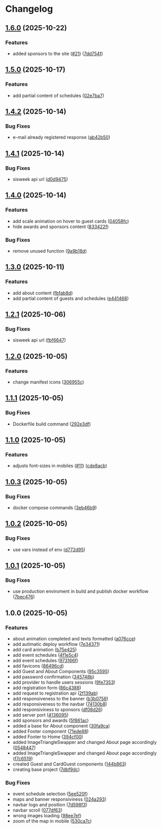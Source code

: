 # Changelog

## [1.6.0](https://github.com/SrBlecaute01/sisweek/compare/v1.5.0...v1.6.0) (2025-10-22)


### Features

* added sponsors to the site ([#21](https://github.com/SrBlecaute01/sisweek/issues/21)) ([7dd754f](https://github.com/SrBlecaute01/sisweek/commit/7dd754f644fa87a81906b077352daf8ec8b5c6bb))

## [1.5.0](https://github.com/SrBlecaute01/sisweek/compare/v1.4.2...v1.5.0) (2025-10-17)


### Features

* add partial content of schedules ([02e7ba7](https://github.com/SrBlecaute01/sisweek/commit/02e7ba7b1ae639e7afca05be322511274aebdf3d))

## [1.4.2](https://github.com/SrBlecaute01/sisweek/compare/v1.4.1...v1.4.2) (2025-10-14)


### Bug Fixes

* e-mail already registered response ([ab42b50](https://github.com/SrBlecaute01/sisweek/commit/ab42b5083a94d0fd382eb77ce09431155a417585))

## [1.4.1](https://github.com/SrBlecaute01/sisweek/compare/v1.4.0...v1.4.1) (2025-10-14)


### Bug Fixes

* sisweek api url ([d0d9475](https://github.com/SrBlecaute01/sisweek/commit/d0d9475dc96719782f4cb848a45cbd6f38578a98))

## [1.4.0](https://github.com/SrBlecaute01/sisweek/compare/v1.3.0...v1.4.0) (2025-10-14)


### Features

* add scale animation on hover to guest cards ([04058fc](https://github.com/SrBlecaute01/sisweek/commit/04058fcc5fe7c6474cc4463b0373969e3b74487f))
* hide awards and sponsors content ([833422f](https://github.com/SrBlecaute01/sisweek/commit/833422f1a0126cd5d98a0b89e63a9f5b87fb8859))


### Bug Fixes

* remove unused function ([9a9b18d](https://github.com/SrBlecaute01/sisweek/commit/9a9b18dc514df29eec44b8cc3a3f85d3697c9717))

## [1.3.0](https://github.com/SrBlecaute01/sisweek/compare/v1.2.1...v1.3.0) (2025-10-11)


### Features

* add about content ([fbfab8d](https://github.com/SrBlecaute01/sisweek/commit/fbfab8dcfa0d3f684be7ce1670c20a00397671c0))
* add partial content of guests and schedules ([e441468](https://github.com/SrBlecaute01/sisweek/commit/e441468066b6bb38135e71436c6a606efce9436f))

## [1.2.1](https://github.com/SrBlecaute01/sisweek/compare/v1.2.0...v1.2.1) (2025-10-06)


### Bug Fixes

* sisweek api url ([fbf6647](https://github.com/SrBlecaute01/sisweek/commit/fbf66473cac51a513c1d68769411e6bf34e2e0e9))

## [1.2.0](https://github.com/SrBlecaute01/sisweek/compare/v1.1.1...v1.2.0) (2025-10-05)


### Features

* change manifest icons ([306955c](https://github.com/SrBlecaute01/sisweek/commit/306955c3a256c12f21921b13964e13a42196af71))

## [1.1.1](https://github.com/SrBlecaute01/sisweek/compare/v1.1.0...v1.1.1) (2025-10-05)


### Bug Fixes

* Dockerfile build command ([292e3df](https://github.com/SrBlecaute01/sisweek/commit/292e3df8e902154cb3fcbb83b6fee37a52bc66f8))

## [1.1.0](https://github.com/SrBlecaute01/sisweek/compare/v1.0.3...v1.1.0) (2025-10-05)


### Features

* adjusts font-sizes in mobiles ([#11](https://github.com/SrBlecaute01/sisweek/issues/11)) ([cde8acb](https://github.com/SrBlecaute01/sisweek/commit/cde8acb21142bb0c91a3d796e08041403047d5fc))

## [1.0.3](https://github.com/SrBlecaute01/sisweek/compare/v1.0.2...v1.0.3) (2025-10-05)


### Bug Fixes

* docker compose commands ([3eb46b9](https://github.com/SrBlecaute01/sisweek/commit/3eb46b9340982c72fcae2e78bce236d19e1e61b0))

## [1.0.2](https://github.com/SrBlecaute01/sisweek/compare/v1.0.1...v1.0.2) (2025-10-05)


### Bug Fixes

* use vars instead of env ([d772d95](https://github.com/SrBlecaute01/sisweek/commit/d772d954737721364faac659dcc2c8b82aef2394))

## [1.0.1](https://github.com/SrBlecaute01/sisweek/compare/v1.0.0...v1.0.1) (2025-10-05)


### Bug Fixes

* use production enviroment in build and publish docker workflow ([7bec476](https://github.com/SrBlecaute01/sisweek/commit/7bec47676abd58e77d2fafdac536a4adae3c27fb))

## 1.0.0 (2025-10-05)


### Features

* about animation completed and texts formatted ([a076cce](https://github.com/SrBlecaute01/sisweek/commit/a076cce5a15acf423f73d376ecbdd64e2695c5e9))
* add autimatic deploy workflow ([7e34371](https://github.com/SrBlecaute01/sisweek/commit/7e343718e8f1b729b15fff382c1b8a1270137aca))
* add card animation ([b75e425](https://github.com/SrBlecaute01/sisweek/commit/b75e425aac7b224277e9cddbcd9042f8d9525b87))
* add event schedules ([4f1e5c4](https://github.com/SrBlecaute01/sisweek/commit/4f1e5c4baa5c1aa37b363e990c6b67b4378a82bc))
* add event schedules ([973166f](https://github.com/SrBlecaute01/sisweek/commit/973166fb23f58d49ee07e1cc716bd10fcc3dfb10))
* add favicons ([86496cd](https://github.com/SrBlecaute01/sisweek/commit/86496cd43e38ff44bc148da070d07079aa524e27))
* add Guest and About Components ([95c3595](https://github.com/SrBlecaute01/sisweek/commit/95c3595538d2a65d6ef1502ed157184b786e24c6))
* add password confirmation ([345748b](https://github.com/SrBlecaute01/sisweek/commit/345748bde8c7994c2506cbca19f12611939501b8))
* add provider to handle users sessions ([9fe7353](https://github.com/SrBlecaute01/sisweek/commit/9fe73536dfbe0f3926346941fefe1885aa04b98a))
* add registration form ([86c4388](https://github.com/SrBlecaute01/sisweek/commit/86c4388531406427531877fb0c641acec7669c4e))
* add request to registration api ([2f139ab](https://github.com/SrBlecaute01/sisweek/commit/2f139ab1a83746d156c135181a9c29f117690f4c))
* add responsiveness to the banner ([b3b0758](https://github.com/SrBlecaute01/sisweek/commit/b3b0758e02f54faa18f61255766b294e8ade043f))
* add responsiveness to the navbar ([74130b8](https://github.com/SrBlecaute01/sisweek/commit/74130b8dd081c7e34dabeee8b59578d58c91f3f1))
* add responsiviness to sponsors ([df08d26](https://github.com/SrBlecaute01/sisweek/commit/df08d262bddb4721aa823d04f25e3f1d1100dd98))
* add server port ([4136095](https://github.com/SrBlecaute01/sisweek/commit/41360950cbe0c77b8a309b49384aa00b4781b8fc))
* add sponsors and awards ([5f861ac](https://github.com/SrBlecaute01/sisweek/commit/5f861ac0202edb410c1e89da4e1aa0981bdb711b))
* added a base for About component ([30fa9ca](https://github.com/SrBlecaute01/sisweek/commit/30fa9cab322761a4c1828395cdbfe37428344686))
* added Footer component ([71ede88](https://github.com/SrBlecaute01/sisweek/commit/71ede88bd3d3bb212f728dc331b94373094781b8))
* added Footer to Home ([394cf00](https://github.com/SrBlecaute01/sisweek/commit/394cf009a602a72d934c73fb39a8d093acc7dded))
* added ImageTriangleSwapper and changed About page accordingly ([0548447](https://github.com/SrBlecaute01/sisweek/commit/0548447ebd5b03513de829c74f3235463297f96a))
* added ImageTriangleSwapper and changed About page accordingly ([f7c6519](https://github.com/SrBlecaute01/sisweek/commit/f7c65195552be678da0ae9e1f3b04d4d92b5cd80))
* created Guest and CardGuest components ([144b863](https://github.com/SrBlecaute01/sisweek/commit/144b8635e6bc235545ab4e743a0a35cdc7c42901))
* creating base project ([7dbf9dc](https://github.com/SrBlecaute01/sisweek/commit/7dbf9dc3e030ea86c7f8ebfc3446e56a785a89cc))


### Bug Fixes

* event schedule selection ([5ee520f](https://github.com/SrBlecaute01/sisweek/commit/5ee520fcd9f57b60c3c564d0af60654bba7e478c))
* maps and banner responsiviness ([024a293](https://github.com/SrBlecaute01/sisweek/commit/024a293e9266861c5d50fe72ed5f0285b077d496))
* navbar logo and position ([7d598f3](https://github.com/SrBlecaute01/sisweek/commit/7d598f31e536ea9740f8e7803c82bde93f36edb2))
* navbar scroll ([077df63](https://github.com/SrBlecaute01/sisweek/commit/077df63e76794905749f1b0cd9d1584609b5e8df))
* wrong images loading ([98ee7ef](https://github.com/SrBlecaute01/sisweek/commit/98ee7efeb8d6d772dc884cea5ee1eba747721b6b))
* zoom of the map in mobile ([530ca7c](https://github.com/SrBlecaute01/sisweek/commit/530ca7c6c275bde677f3dd37307bfa2c35306bc0))
